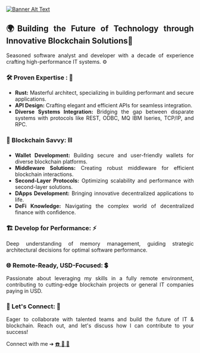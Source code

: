 [![Banner Alt Text](https://media.licdn.com/dms/image/D4E16AQFiyq4rEhUosw/profile-displaybackgroundimage-shrink_350_1400/0/1698889731307?e=1710979200&v=beta&t=o-oAD_aniwCWPnZttJtcmpZBQhkotdVeoB9pC79RV0w)](https://linktr.ee/anfegu)
<div align="justify">
  
## 🌍Building the Future of Technology through Innovative Blockchain Solutions🎯
Seasoned software analyst and developer with a decade of experience crafting high-performance IT systems. ⚙️ 

### 🛠️ Proven Expertise : 🔧

- **Rust:** Masterful architect, specializing in building performant and secure applications.
- **API Design:** Crafting elegant and efficient APIs for seamless integration.
- **Diverse Systems Integration:** Bridging the gap between disparate systems with protocols like REST, ODBC, MQ IBM Iseries, TCP/IP, and RPC.

### 🔗 Blockchain Savvy: ⛓️ 

- **Wallet Development:** Building secure and user-friendly wallets for diverse blockchain platforms.
- **Middleware Solutions:** Creating robust middleware for efficient blockchain interactions.
- **Second-Layer Protocols:** Optimizing scalability and performance with second-layer solutions.
- **DApps Development:** Bringing innovative decentralized applications to life.
- **DeFi Knowledge:** Navigating the complex world of decentralized finance with confidence.

### 🏗️ Develop for Performance: ⚡

Deep understanding of memory management, guiding strategic architectural decisions for optimal software performance.

### 🌐 Remote-Ready, USD-Focused: 💲

Passionate about leveraging my skills in a fully remote environment, contributing to cutting-edge blockchain projects or general IT companies paying in USD.

### 🤝 Let's Connect: 🔄

Eager to collaborate with talented teams and build the future of IT & blockchain. Reach out, and let's discuss how I can contribute to your success!

Connect with me ➔ [☎️ 📧 📲](https://linktr.ee/anfegu) 

</div>
